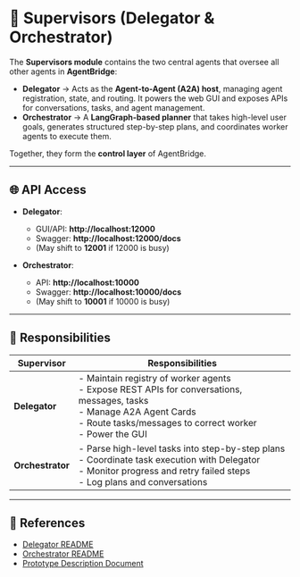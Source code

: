 # 🤖 Supervisors (Delegator & Orchestrator)

The **Supervisors module** contains the two central agents that oversee all other agents in **AgentBridge**:

- **Delegator** → Acts as the **Agent-to-Agent (A2A) host**, managing agent registration, state, and routing. It powers the web GUI and exposes APIs for conversations, tasks, and agent management.  
- **Orchestrator** → A **LangGraph-based planner** that takes high-level user goals, generates structured step-by-step plans, and coordinates worker agents to execute them.

Together, they form the **control layer** of AgentBridge.

---

## 🌐 API Access

- **Delegator**:  
  - GUI/API: **http://localhost:12000**  
  - Swagger: **http://localhost:12000/docs**  
  - (May shift to **12001** if 12000 is busy)  

- **Orchestrator**:  
  - API: **http://localhost:10000**  
  - Swagger: **http://localhost:10000/docs**  
  - (May shift to **10001** if 10000 is busy)  

---

## 📝 Responsibilities

| Supervisor   | Responsibilities |
|--------------|------------------|
| **Delegator** | - Maintain registry of worker agents<br>- Expose REST APIs for conversations, messages, tasks<br>- Manage A2A Agent Cards<br>- Route tasks/messages to correct worker<br>- Power the GUI |
| **Orchestrator** | - Parse high-level tasks into step-by-step plans<br>- Coordinate task execution with Delegator<br>- Monitor progress and retry failed steps<br>- Log plans and conversations |

---

## 📖 References

- [Delegator README](delegator/README.md)  
- [Orchestrator README](orchestrator/README.md)  
- [Prototype Description Document](../../../../../assets/SysArch.png)  
